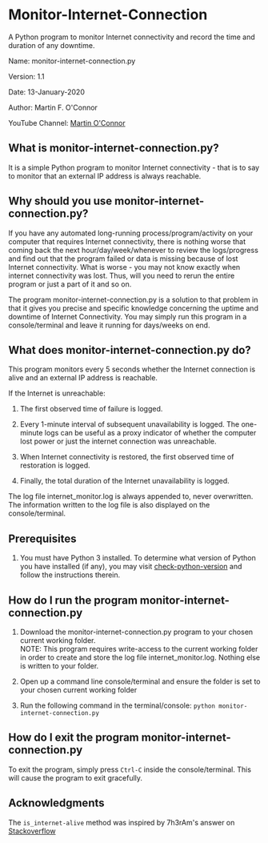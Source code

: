 # Monitor-Internet-Connection
A Python program to monitor Internet connectivity and record the time and duration of any downtime.

Name: 		monitor-internet-connection.py

Version: 	1.1

Date: 		13-January-2020

Author: 	Martin F. O'Connor

YouTube Channel:  [Martin O'Connor](https://www.youtube.com/channel/UCSmYfqnVlhB418ugEZxudQw)


What is monitor-internet-connection.py?
---------------------------------------
It is a simple Python program to monitor Internet connectivity - that is to say to monitor that an external IP address is always reachable.

Why should you use monitor-internet-connection.py?
-------------------------------------------------
If you have any automated long-running process/program/activity on your computer that requires Internet connectivity, there is nothing worse that coming back the next hour/day/week/whenever to review the logs/progress and find out that the program failed or data is missing because of lost Internet connectivity.  What is worse - you may not know exactly when internet connectivity was lost.  Thus, will you need to rerun the entire program or just a part of it and so on.

The program monitor-internet-connection.py is a solution to that problem in that it gives you precise and specific knowledge concerning the uptime and downtime of Internet Connectivity.  You may simply run this program in a console/terminal and leave it running for days/weeks on end.


What does monitor-internet-connection.py do?
--------------------------------------------
This program monitors every 5 seconds whether the Internet connection is alive and an external IP address is reachable.

If the Internet is unreachable:

1) The first observed time of failure is logged. 

2) Every 1-minute interval of subsequent unavailability is logged. The one-minute logs can be useful as a proxy indicator of whether the computer lost power or just the internet connection was unreachable.

3) When Internet connectivity is restored, the first observed time of restoration is logged. 
    
4) Finally, the total duration of the Internet unavailability is logged.

The log file internet_monitor.log is always appended to, never overwritten.  The information written to the log file is also displayed on the console/terminal.

Prerequisites
-------------
1) You must have Python 3 installed.  To determine what version of Python you have installed (if any), you may visit [check-python-version](https://phoenixnap.com/kb/check-python-version) and follow the instructions therein.


How do I run the program monitor-internet-connection.py
-------------------------------------------------------
1) Download the monitor-internet-connection.py program to your chosen current working folder.  
   NOTE: This program requires write-access to the current working folder in order to create and store the log file internet_monitor.log.
   Nothing else is written to your folder.

2) Open up a command line console/terminal and ensure the folder is set to your chosen current working folder

3) Run the following command in the terminal/console:
    `python monitor-internet-connection.py`


How do I exit the program monitor-internet-connection.py
-------------------------------------------------------
To exit the program, simply press `Ctrl-C` inside the console/terminal.  This will cause the program to exit gracefully.


Acknowledgments
---------------
The `is_internet-alive` method was inspired by 7h3rAm's answer on [Stackoverflow](https://stackoverflow.com/questions/3764291/checking-network-connection)

